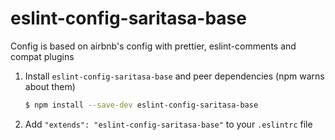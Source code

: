 # eslint-config-saritasa-base

Config is based on airbnb's config with prettier, eslint-comments and compat plugins
1. Install `eslint-config-saritasa-base` and peer dependencies (npm warns about them) 

    ```sh
    $ npm install --save-dev eslint-config-saritasa-base
    ```

2. Add `"extends": "eslint-config-saritasa-base"` to your `.eslintrc` file
